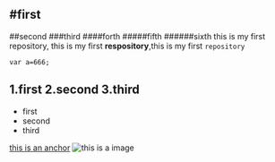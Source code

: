 #first
---
##second
###third
####forth
#####fifth
######sixth
this is my first repository, this is my first <strong>respository</strong>,this is my first `repository`
```
var a=666;
```
1.first
2.second
3.third
---
- first
- second
- third

[this is an anchor](https://www.baidu.com/)
![this is a image](https://www.baidu.com/img/baidu_jgylogo3.gif)
